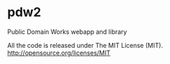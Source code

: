 pdw2
====

Public Domain Works webapp and library

All the code is released under The MIT License (MIT).
http://opensource.org/licenses/MIT
